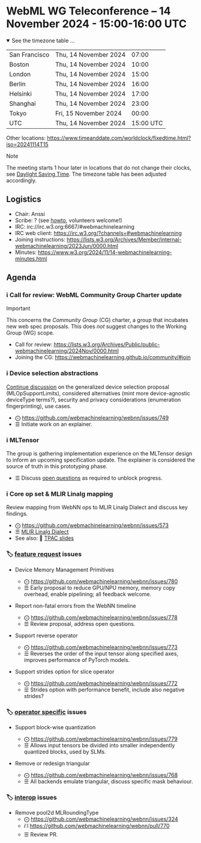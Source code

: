 # WebML WG Teleconference – 14 November 2024 - 15:00-16:00 UTC

<details open><summary>See the timezone table ...</summary>
<table>
<tr><td> San Francisco <td> Thu, 14 November 2024 <td> 07:00
<tr><td> Boston <td> Thu, 14 November 2024 <td> 10:00  
<tr><td> London <td> Thu, 14 November 2024 <td> 15:00  
<tr><td> Berlin <td> Thu, 14 November 2024 <td> 16:00 
<tr><td> Helsinki <td> Thu, 14 November 2024 <td> 17:00 
<tr><td> Shanghai <td> Thu, 14 November 2024 <td> 23:00
<tr><td> Tokyo <td> Fri, 15 November 2024 <td> 00:00
<tr><td> UTC <td> Thu, 14 November 2024 <td> 15:00 UTC
</table>

Other locations: https://www.timeanddate.com/worldclock/fixedtime.html?iso=20241114T15
</details>

>[!NOTE]
>The meeting starts 1 hour later in locations that do not change their clocks, see [Daylight Saving Time](https://www.timeanddate.com/time/dst/events.html). The timezone table has been adjusted accordingly.

## Logistics

* Chair: Anssi
* Scribe: ? (see [howto](https://github.com/webmachinelearning/meetings/blob/main/scribe-howto.md), volunteers welcome!)
* IRC: irc://irc.w3.org:6667/#webmachinelearning
* IRC web client: https://irc.w3.org/?channels=#webmachinelearning
* Joining instructions: https://lists.w3.org/Archives/Member/internal-webmachinelearning/2023Jun/0000.html
* Minutes: https://www.w3.org/2024/11/14-webmachinelearning-minutes.html

## Agenda

### ℹ️ Call for review: WebML Community Group Charter update

>[!IMPORTANT]
>This concerns the *Community Group* (CG) charter, a group that incubates new web spec proposals. This does *not* suggest changes to the Working Group (WG) scope.

- Call for review: https://lists.w3.org/Archives/Public/public-webmachinelearning/2024Nov/0000.html
- Joining the CG: https://webmachinelearning.github.io/community/#join

### ℹ️ Device selection abstractions

[Continue discussion](https://www.w3.org/2024/10/31-webmachinelearning-minutes.html#f739) on the generalized device selection proposal (MLOpSupportLimits), considered alternatives (mint more device-agnostic deviceType terms?), security and privacy considerations (enumeration fingerprinting), use cases.

- ⨀ https://github.com/webmachinelearning/webnn/issues/749
- ☰ Initiate work on an explainer.

### ℹ️ MLTensor

The group is gathering implementation experience on the MLTensor design to inform an upcoming specification update. The explainer is considered the source of truth in this prototyping phase.

- ☰ Discuss [open questions](https://github.com/webmachinelearning/webnn/blob/main/mltensor-explainer.md#open-questions) as required to unblock progress.

### ℹ️ Core op set & MLIR Linalg mapping

Review mapping from WebNN ops to MLIR Linalg Dialect and discuss key findings.

- ⨀ https://github.com/webmachinelearning/webnn/issues/573
- ☰ [MLIR Linalg Dialect](https://mlir.llvm.org/docs/Dialects/Linalg/)
- See also: 📁 [TPAC slides](https://lists.w3.org/Archives/Public/www-archive/2024Sep/att-0007/Tensor_Primitive_Ops_Proposal_-_TPAC.pdf)

### 🏷️ [feature request](https://github.com/webmachinelearning/webnn/labels/feature%20request) issues

- Device Memory Management Primitives
  - ⨀ https://github.com/webmachinelearning/webnn/issues/780
  - ☰ Early proposal to reduce GPU/NPU memory, memory copy overhead, enable pipelining; all feedback welcome.

- Report non-fatal errors from the WebNN timeline
  - ⨀ https://github.com/webmachinelearning/webnn/issues/778
  - ☰ Review proposal, address open questions.
  
- Support reverse operator
  - ⨀ https://github.com/webmachinelearning/webnn/issues/773
  - ☰ Reverses the order of the input tensor along specified axes, improves performance of PyTorch models.

- Support strides option for slice operator
  - ⨀ https://github.com/webmachinelearning/webnn/issues/772
  - ☰ Strides option with performance benefit, include also negative strides?


### 🏷️ [operator specific](https://github.com/webmachinelearning/webnn/labels/operator%20specific) issues

- Support block-wise quantization
  - ⨀ https://github.com/webmachinelearning/webnn/issues/779
  - ☰ Allows input tensors be divided into smaller independently quantized blocks, used by SLMs.

- Remove or redesign triangular
  - ⨀ https://github.com/webmachinelearning/webnn/issues/768
  - ☰ All backends emulate triangular, discuss specific mask behaviour.

### 🏷️ [interop](https://github.com/webmachinelearning/webnn/labels/interop) issues

- Remove pool2d MLRoundingType 
  - ⨀ https://github.com/webmachinelearning/webnn/issues/324
  - ⛙ https://github.com/webmachinelearning/webnn/pull/770
  - ☰ Review PR.
